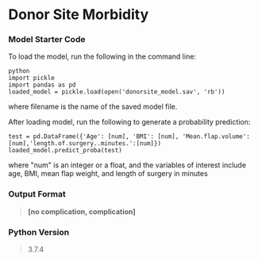# Donor Site Morbidity 
### Model Starter Code
To load the model, run the following in the command line:
```
python
import pickle
import pandas as pd
loaded_model = pickle.load(open('donorsite_model.sav', 'rb'))
```
where filename is the name of the saved model file.



After loading model, run the following to generate a probability prediction:
```
test = pd.DataFrame({'Age': [num], 'BMI': [num], 'Mean.flap.volume': [num],'length.of.surgery..minutes.':[num]})
loaded_model.predict_proba(test)
```
where "num" is an integer or a float, and the variables of interest include age, BMI, mean flap weight, and length of surgery in minutes

### Output Format
>**[no complication, complication]**

### Python Version
>3.7.4
